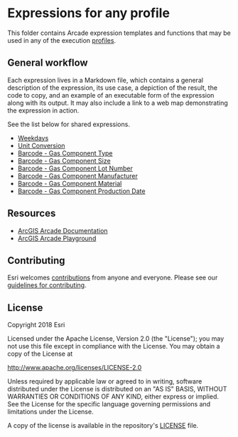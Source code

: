 # Expressions for any profile

This folder contains Arcade expression templates and functions that may be used in any of the execution [profiles](https://developers.arcgis.com/arcade/guide/profiles/).

## General workflow

Each expression lives in a Markdown file, which contains a general description of the expression, its use case, a depiction of the result, the code to copy, and an example of an executable form of the expression along with its output. It may also include a link to a web map demonstrating the expression in action.

See the list below for shared expressions.

* [Weekdays](./weekdays.md)
* [Unit Conversion](./unit-conversion.md)
* [Barcode - Gas Component Type](./barcode-gas/barcode-gas-componenttype.md)
* [Barcode - Gas Component Size](./barcode-gas/barcode-gas-componentsize.md)
* [Barcode - Gas Component Lot Number](./barcode-gas/barcode-gas-lotnumber.md)
* [Barcode - Gas Component Manufacturer](./barcode-gas/barcode-gas-manufacturer.md)
* [Barcode - Gas Component Material](./barcode-gas/barcode-gas-material.md)
* [Barcode - Gas Component Production Date](./barcode-gas/barcode-gas-productionDate.md)

## Resources

* [ArcGIS Arcade Documentation](https://developers.arcgis.com/arcade/)
* [ArcGIS Arcade Playground](https://developers.arcgis.com/arcade/playground/)

## Contributing

Esri welcomes [contributions](CONTRIBUTING.md) from anyone and everyone. Please see our [guidelines for contributing](https://github.com/esri/contributing).

## License
Copyright 2018 Esri

Licensed under the Apache License, Version 2.0 (the "License");
you may not use this file except in compliance with the License.
You may obtain a copy of the License at

   http://www.apache.org/licenses/LICENSE-2.0

Unless required by applicable law or agreed to in writing, software
distributed under the License is distributed on an "AS IS" BASIS,
WITHOUT WARRANTIES OR CONDITIONS OF ANY KIND, either express or implied.
See the License for the specific language governing permissions and
limitations under the License.

A copy of the license is available in the repository's [LICENSE](LICENSE) file.

